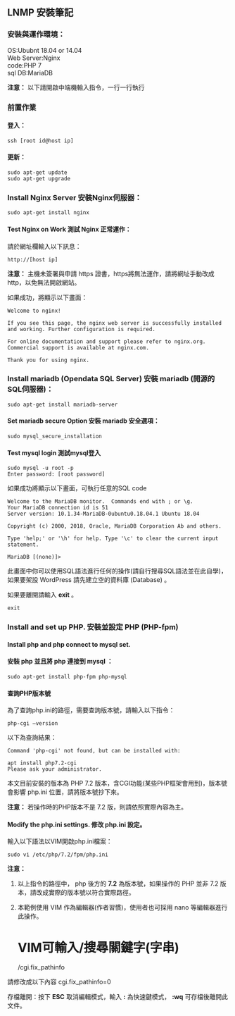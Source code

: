 ## LNMP 安裝筆記

### 安裝與運作環境：
OS:Ububnt 18.04 or 14.04  
Web Server:Nginx  
code:PHP 7  
sql DB:MariaDB  

**注意：** 以下請開啟中端機輸入指令，一行一行執行

### 前置作業 
#### 登入：
	ssh [root id@host ip]

#### 更新：
	sudo apt-get update
	sudo apt-get upgrade

### Install Nginx Server 安裝Nginx伺服器：
	sudo apt-get install nginx

#### Test Nginx on Work 測試 Nginx 正常運作：
請於網址欄輸入以下訊息： 
 
	http://[host ip]

**注意：** 主機未簽署與申請 https 證書，https將無法運作，請將網址手動改成 http，以免無法開啟網站。

如果成功，將顯示以下畫面：

	Welcome to nginx!
	
	If you see this page, the nginx web server is successfully installed and working. Further configuration is required.

	For online documentation and support please refer to nginx.org.
	Commercial support is available at nginx.com.
	
	Thank you for using nginx.

	
### Install mariadb (Opendata SQL Server) 安裝 mariadb (開源的SQL伺服器)：
	sudo apt-get install mariadb-server

#### Set mariadb secure Option 安裝 mariadb 安全選項：
	sudo mysql_secure_installation

#### Test mysql login 測試mysql登入
	sudo mysql -u root -p
	Enter password: [root password]

如果成功將顯示以下畫面，可執行任意的SQL code
	
	Welcome to the MariaDB monitor.  Commands end with ; or \g.
	Your MariaDB connection id is 51
	Server version: 10.1.34-MariaDB-0ubuntu0.18.04.1 Ubuntu 18.04
	
	Copyright (c) 2000, 2018, Oracle, MariaDB Corporation Ab and others.
	
	Type 'help;' or '\h' for help. Type '\c' to clear the current input statement.
	
	MariaDB [(none)]> 

此畫面中你可以使用SQL語法進行任何的操作(請自行搜尋SQL語法並在此自學)，如果要架設 WordPress 請先建立空的資料庫 (Database) 。  

如果要離開請輸入 **exit** 。  

	exit
	
### Install and set up PHP. 安裝並設定 PHP (PHP-fpm)
	
#### Install php and php connect to mysql set.  
#### 安裝 php 並且將 php 連接到 mysql ：  

	sudo apt-get install php-fpm php-mysql
	
#### 查詢PHP版本號
為了查詢php.ini的路徑，需要查詢版本號，請輸入以下指令：  

	php-cgi –version

以下為查詢結果：  

	Command 'php-cgi' not found, but can be installed with:

	apt install php7.2-cgi
	Please ask your administrator.

本文目前安裝的版本為 PHP 7.2 版本，含CGI功能(某些PHP框架會用到)，版本號會影響 php.ini 位置，請將版本號抄下來。  

**注意：** 若操作時的PHP版本不是 7.2 版，則請依照實際內容為主。



#### Modify the php.ini settings. 修改 php.ini 設定。
輸入以下語法以VIM開啟php.ini檔案：

	sudo vi /etc/php/7.2/fpm/php.ini

**注意：**
1. 以上指令的路徑中， php 後方的 **7.2** 為版本號，如果操作的 PHP 並非 7.2 版本，請改成實際的版本號以符合實際路徑。  
2. 本範例使用 VIM 作為編輯器(作者習慣)，使用者也可採用 nano 等編輯器進行此操作。  

	
	# VIM可輸入/搜尋關鍵字(字串)
	/cgi.fix_pathinfo


請修改成以下內容
	cgi.fix_pathinfo=0

存檔離開：按下 **ESC** 取消編輯模式，輸入 **:** 為快速鍵模式， **:wq** 可存檔後離開此文件。